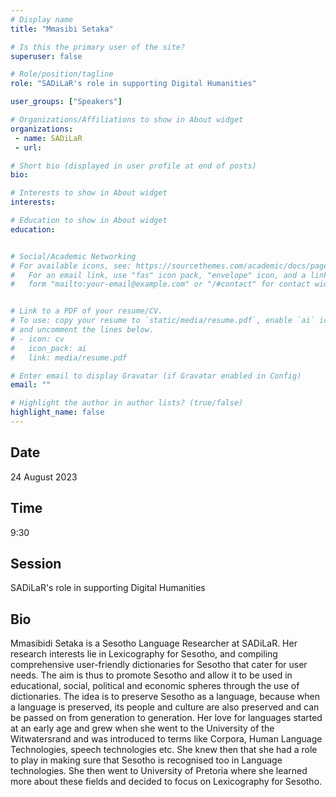 ```yaml
---
# Display name
title: "Mmasibi Setaka"

# Is this the primary user of the site?
superuser: false

# Role/position/tagline
role: "SADiLaR's role in supporting Digital Humanities"

user_groups: ["Speakers"]

# Organizations/Affiliations to show in About widget
organizations:
 - name: SADiLaR
 - url: 

# Short bio (displayed in user profile at end of posts)
bio: 

# Interests to show in About widget
interests: 

# Education to show in About widget
education:


# Social/Academic Networking
# For available icons, see: https://sourcethemes.com/academic/docs/page-builder/#icons
#   For an email link, use "fas" icon pack, "envelope" icon, and a link in the
#   form "mailto:your-email@example.com" or "/#contact" for contact widget.


# Link to a PDF of your resume/CV.
# To use: copy your resume to `static/media/resume.pdf`, enable `ai` icons in `params.toml`, 
# and uncomment the lines below.
# - icon: cv
#   icon_pack: ai
#   link: media/resume.pdf

# Enter email to display Gravatar (if Gravatar enabled in Config)
email: ""

# Highlight the author in author lists? (true/false)
highlight_name: false
---
```


## Date

24 August 2023

## Time

9:30

## Session

SADiLaR's role in supporting Digital Humanities

## Bio

Mmasibidi Setaka is a Sesotho Language Researcher at SADiLaR. Her research interests lie in Lexicography for Sesotho, and compiling comprehensive user-friendly dictionaries for Sesotho that cater for user needs. The aim is thus to promote Sesotho and allow it to be used in educational, social, political and economic spheres through the use of dictionaries. The idea is to preserve Sesotho as a language, because when a language is preserved, its people and culture are also preserved and can be passed on from generation to generation. Her love for languages started at an early age and grew when she went to the University of the Witwatersrand and was introduced to terms like Corpora, Human Language Technologies, speech technologies etc. She knew then that she had a role to play in making sure that Sesotho is recognised too in Language technologies. She then went to University of Pretoria where she learned more about these fields and decided to focus on Lexicography for Sesotho.

